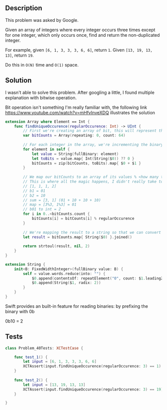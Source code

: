 ## Description

This problem was asked by Google.

Given an array of integers where every integer occurs three times except for one integer, which only occurs once, find and return the non-duplicated integer.

For example, given `[6, 1, 3, 3, 3, 6, 6]`, return `1`. Given `[13, 19, 13, 13]`, return `19`.

Do this in `O(N)` time and `O(1)` space.

## Solution

I wasn't able to solve this problem. After googling a little, I found multiple explanation with bitwise operation.
 
Bit operation isn't something I'm really familiar with, the following link https://www.youtube.com/watch?v=mHfvInveXDQ illustrates the solution

```swift
extension Array where Element == Int {
    func findUniqueOccurence(regularOccurence: Int) -> UInt {
        // First we're creating an array of bit, this will represent the sum of all the values
        var bitCounts = Array(repeating: 0, count: 64)
        
        // For each integer in the array, we're incrementing the binary to our bitCounts
        for element in self {
            let value = String(fullBinary: element)
            let toBits = value.map{ Int(String($0)) ?? 0 }
            bitCounts = zip(bitCounts, toBits).map{ $0 + $1 }
        }
        
        // We map our bitCounts to an array of its values % <how many times a value is supposed to occur>
        // This is where all the magic happens, I didn't really take to understand why, but this works. Example:
        // [1, 1, 1, 2]
        // b1 = 01
        // b2 = 10
        // sum = [3, 1] (01 + 10 + 10 + 10)
        // map = [3%3, 1%3] = 01
        // b01 to int = 2
        for i in 0..<bitCounts.count {
            bitCounts[i] = bitCounts[i] % regularOccurence
        }
        
        // We're mapping the result to a string so that we can convert it to an int
        let result = bitCounts.map{ String($0) }.joined()
        
        return strtoul(result, nil, 2)
    }
}

extension String {
    init<B: FixedWidthInteger>(fullBinary value: B) {
        self = value.words.reduce(into: "") {
            $0.append(contentsOf: repeatElement("0", count: $1.leadingZeroBitCount))
            $0.append(String($1, radix: 2))
        }
    }
}
```

Swift provides an built-in feature for reading binaries: by prefixing the binary with 0b
 
0b10 = 2

## Tests

```swift
class Problem_40Tests: XCTestCase {

    func test_1() {
        let input = [6, 1, 3, 3, 3, 6, 6]
        XCTAssert(input.findUniqueOccurence(regularOccurence: 3) == 1)
    }
    
    func test_2() {
        let input = [13, 19, 13, 13]
        XCTAssert(input.findUniqueOccurence(regularOccurence: 3) == 19)
    }

}
```